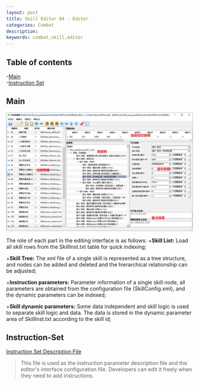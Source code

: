 ```yaml
---
layout: post
title: Skill Editor 04 - Editor
categories: Combat
description: 
keywords: combat,skill,editor
---
```


## Table of contents

-[Main](#Main)  
-[Instruction Set](#Instruction-Set)  

## Main
![Main interface](/images/posts/visualskilleditor/editor-main.png)

The role of each part in the editing interface is as follows:
+**Skill List:**
Load all skill rows from the SkillInst.txt table for quick indexing;

+**Skill Tree:**
The xml file of a single skill is represented as a tree structure, and nodes can be added and deleted and the hierarchical relationship can be adjusted;

+**Instruction parameters:**
Parameter information of a single skill node, all parameters are obtained from the configuration file (SkillConfig.xml), and the dynamic parameters can be indexed;

+**Skill dynamic parameters:**
Some data independent and skill logic is used to separate skill logic and data. The data is stored in the dynamic parameter area of ​​SkillInst.txt according to the skill id;


## Instruction-Set
[Instruction Set Description File](https://github.com/River-Li-1024/VisualSkillEditor/blob/master/Bin/Config/SkillSpec.xml)
> This file is used as the instruction parameter description file and the editor's interface configuration file. Developers can edit it freely when they need to add instructions.